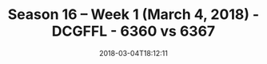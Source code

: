 ---
title: Season 16 – Week 1 (March 4, 2018) - DCGFFL - 6360 vs 6367
teams_score:
- team: 6360
  score: 14
- team: 6367
  score: 19
mvp: Jamar Walker, TJ Baggett
game-ball: Bradley Williams, Adam Robbins
sportsperson: Barry Mauck, Dan Haney
season: 16
week: 1
date: '2018-03-04T18:12:11'
pageid: season-16-week-1-march-4-2018-6360-vs-6367
---